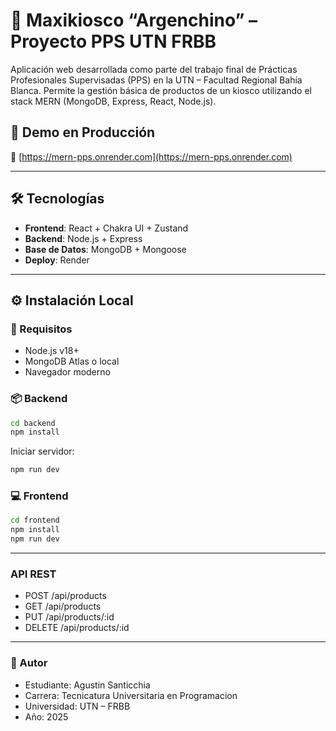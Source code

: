 # 🏪 Maxikiosco “Argenchino” – Proyecto PPS UTN FRBB

Aplicación web desarrollada como parte del trabajo final de Prácticas Profesionales Supervisadas (PPS) en la UTN – Facultad Regional Bahía Blanca. Permite la gestión básica de productos de un kiosco utilizando el stack MERN (MongoDB, Express, React, Node.js).

## 🚀 Demo en Producción

🔗 [https://mern-pps.onrender.com](https://mern-pps.onrender.com)

---

## 🛠️ Tecnologías

- **Frontend**: React + Chakra UI + Zustand  
- **Backend**: Node.js + Express  
- **Base de Datos**: MongoDB + Mongoose  
- **Deploy**: Render


---

## ⚙️ Instalación Local

### 🔧 Requisitos

- Node.js v18+
- MongoDB Atlas o local
- Navegador moderno

### 📦 Backend

```bash
cd backend
npm install
```

Iniciar servidor:
```bash
npm run dev
```

### 💻 Frontend
```bash
cd frontend
npm install
npm run dev
```
---

### API REST

- POST /api/products
- GET /api/products
- PUT /api/products/:id
- DELETE /api/products/:id

---

### 🧠 Autor
- Estudiante: Agustin Santicchia
- Carrera: Tecnicatura Universitaria en Programacion
- Universidad: UTN – FRBB
- Año: 2025


